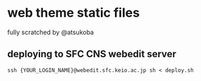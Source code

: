 # web theme static files

fully scratched by @atsukoba

## deploying to SFC CNS webedit server

```shell
ssh {YOUR_LOGIN_NAME}@webedit.sfc.keio.ac.jp sh < deploy.sh
```
